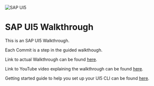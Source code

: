 ![SAP UI5](https://camo.githubusercontent.com/79cc251c5c489cb14c432e4861bec5c9e679e925c975f3625ab1e64984bf90ff/68747470733a2f2f6f70656e7569352e6f72672f696d616765732f4f70656e5549355f6e65775f6269675f736964652e706e67)

# SAP UI5 Walkthrough
This is an SAP UI5 Walkthrough.

Each Commit is a step in the guided walkthough.

Link to actual Walkthrough can be found [here](https://sapui5.hana.ondemand.com/#/topic/3da5f4be63264db99f2e5b04c5e853db).

Link to YouTube video explaining the walkthrough can be found [here](https://youtu.be/mmSB85rWQ3w).

Getting started guide to help you set up your UI5 CLI can be found [here](https://sap.github.io/ui5-tooling/v3/pages/GettingStarted/).
